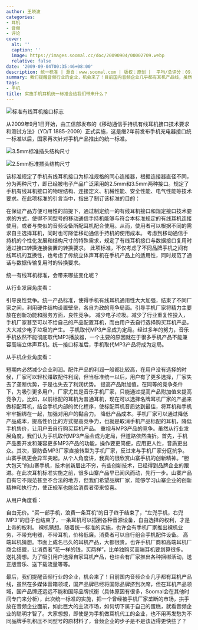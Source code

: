 ```yaml
---
author: 王晓波
categories:
- 耳机
- 音频
- 评论
cover:
  alt: ''
  caption: ''
  image: https://images.soomal.cc/doc/20090904/00002709.webp
  relative: false
date: '2009-09-04T00:35:46+08:00'
description: 统一标准 | 源自：www.soomal.com | 版权：原创 |  平均/总评分：09.33/84
summary: 我们提醒音频行业的企业，机会来了！目前国内音频企业几乎都有耳机产品线，虽然在多媒体音箱领域，国产品牌已经将国际品牌挤到次席，但在耳机产品领域，国产品牌还远远不能和国际品牌抗衡（具体原因有很多，Soomal会在其他时间专门来分析），此次统一标准的实施，把一个曾经被手机厂家垄断的市场，拱手放在音频企业面前，如此巨大的主流市场，如何切下属于自己的蛋糕，就看音频企业的聪明才智了。
tags:
- 手机
title: 实施手机耳机统一标准会给我们带来什么？
---
```


![标准有线耳机接口标志](https://images.soomal.cc/doc/20090904/00002709.webp)



从2009年9月1日开始，由工信部发布的《移动通信手持机有线耳机接口技术要求和测试方法》（YD/T 1885-2009）正式实施，这是继2年前发布手机充电器接口统一标准以后，国家再次针对手机产品推出的统一标准。



![3.5mm标准插头结构尺寸](https://images.soomal.cc/doc/20090904/00002710.webp)



![2.5mm标准插头结构尺寸](https://images.soomal.cc/doc/20090904/00002711.webp)



该标准规定了手机有线耳机接口为标准规格的同心连接器，根据连接器直径不同，分为两种尺寸，即已经被电子产品广泛采用的2.5mm和3.5mm两种接口。规定了手机有线耳机接口的物理结构、连接定义、机械性能、安全性能、电气性能等技术要求。在此项标准的引言当中，指出了制订该标准的目的：



在保证产品方便可用性的前提下，通过制定统一的有线耳机接口和规定接口技术要求的方式，使得不同型号的移动通信手持机能够与符合本标准规定的有线耳机连接使用，或者与类似的音频设备所配耳机配合使用。从而，使用者可以根据不同的需求自主选择耳机，同时也可降低移动通信手持机的使用成本。
考虑到移动通信手持机的个性化发展和结构尺寸的特殊需求，规定了有线耳机接口与数据接口复用时通过接口转换连接装置的转换要求。
此项标准，不仅考虑了不同品牌手机之间有线耳机的互换性，也考虑了传统立体声耳机在手机产品上的适用性，同时规范了通话与数据传输复用时的转换要求。



统一有线耳机标准，会带来哪些变化呢？



从行业发展角度看：



引导良性竞争。统一产品标准，使得手机有线耳机通用性大大加强，结束了不同厂家之间，利用硬件结构设置壁垒，各自为政的竞争局面。引导手机厂家将精力主要放在创新功能和服务方面，良性竞争。
减少电子垃圾。减少了行业重复性投入，手机厂家甚至可以不给自己的产品配置耳机，而由用户去自行选择购买耳机产品，大大减少电子垃圾的产生。
手机取代MP3产品成为定局。经过多年的努力，音乐手机依然不能彻底取代MP3播放器，一个主要的原因就在于很多手机产品不能兼容高端立体声耳机。统一接口标准后，手机取代MP3产品将成为定局。



从手机企业角度看：



短期内必然减少企业利润。配件产品的利润一般都比较高，在用户没有选择的时候，厂家可以轻松赚取配件利润，但当标准统一以后，用户有了更多选择，厂家失去了垄断优势，于是也失去了利润优势。
提高产品附加值。在同等的竞争条件下，为吸引更多用户，厂家尤其是音乐手机厂家，只能通过提高产品附加值来提高竞争力。比如，以前标配的耳机为普通耳机，现在可以选择名牌耳机厂家的产品来做标配耳机，结合手机内部的优化程序，使标配耳机音质达到最佳，将耳机和手机牢牢捆绑在一起，加强对用户的黏合力。
降低产品成本。手机厂家可以通过降低产品成本，提高性价比的方式提高竞争力，也就是取消手机产品标配的耳机，降低手机售价，让用户去自行购买耳机产品。
重视与MP3产品的竞争。虽然从行业发展角度，我们认为手机取代MP3产品会成为定局，但道路依然曲折。首先，手机产品要开发和兼容更多MP3产品的功能，操作要更简便，应用更人性，音质更出众。其次，要防备MP3厂家直接转型为手机厂家，反过来与手机厂家分庭抗争。
山寨手机更会异军突起。从个人角度讲，我真的很欣赏山寨手机的创新精神。“胆大包天”的山寨手机，技术创新层出不穷，有些创新技术，已经得到品牌企业的跟进。在此次耳机标准实施之前，很多山寨产品早已闻风而动，先行一步。山寨产品自有它不规范甚至不合法的地方，但我们希望品牌厂家，能够学习山寨企业的创新精神和执行力，使正规军也能给消费者带来惊喜。



从用户角度看：



自由无价。“买一部手机，浪费一条耳机”的日子终于结束了，“左兜手机，右兜MP3”的日子也结束了，一条耳机可以插到各种音源设备，自由选择的权利，才是上帝的权利。
裸机猜想。随着统一标准的实施，也许会有手机厂家推出裸机业务，不带充电器，不带耳机，价格低廉。消费者可以自行组合手机配件设备。
高端耳机猜想。市面上成名已久的耳机产品，大都很贵。也许手机厂商和高端耳机厂商会结盟，让消费者“花一样的钱，买两样”，比单独购买高端耳机要划算很多。
送礼猜想。为了吸引用户选择自家耳机产品，也许会有厂家推出各种捆绑活动，送正版音乐、送下载流量等等。



最后，我们提醒音频行业的企业，机会来了！目前国内音频企业几乎都有耳机产品线，虽然在多媒体音箱领域，国产品牌已经将国际品牌挤到次席，但在耳机产品领域，国产品牌还远远不能和国际品牌抗衡（具体原因有很多，Soomal会在其他时间专门来分析），此次统一标准的实施，把一个曾经被手机厂家垄断的市场，拱手放在音频企业面前，如此巨大的主流市场，如何切下属于自己的蛋糕，就看音频企业的聪明才智了。大家想想，即使是为手机做耳机代工的企业，也不用再发愁为不同品牌手机积压不同型号的原材料了，音频企业的步子是不是该迈得更快些了？